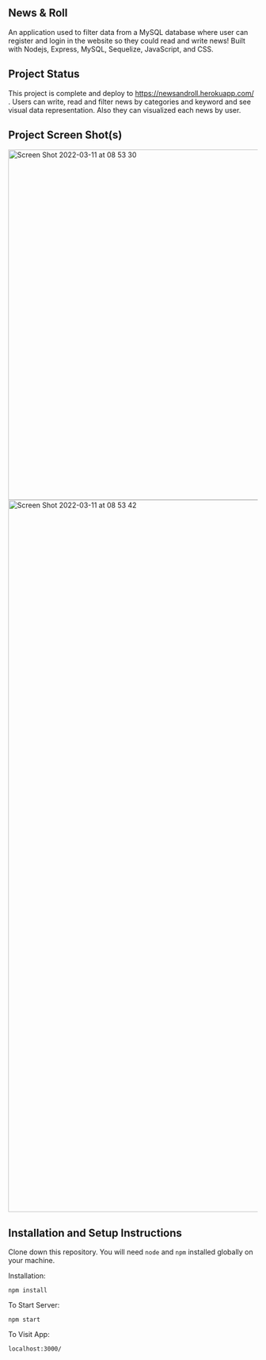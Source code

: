 ## News & Roll

An application used to filter data from a MySQL database where user can register and login in the website so they could read and write news! Built with Nodejs, Express, MySQL, Sequelize, JavaScript, and CSS.

## Project Status
This project is complete and deploy to https://newsandroll.herokuapp.com/ . Users can write, read and filter news by categories and keyword and see visual data representation. Also they can visualized each news by user.

## Project Screen Shot(s)
<img width="706" alt="Screen Shot 2022-03-11 at 08 53 30" src="https://user-images.githubusercontent.com/83677729/157862216-341783eb-b550-4866-930d-1928931d8838.png">

<img width="1435" alt="Screen Shot 2022-03-11 at 08 53 42" src="https://user-images.githubusercontent.com/83677729/157862225-d10b2444-e2f4-49c6-b9b4-09cf8414b28f.png">



## Installation and Setup Instructions

Clone down this repository. You will need `node` and `npm` installed globally on your machine.  

Installation:

`npm install`  

To Start Server:

`npm start`  

To Visit App:

`localhost:3000/`  
